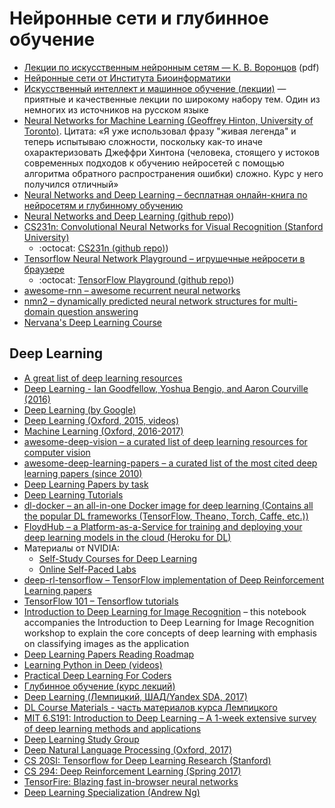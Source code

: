 # Нейронные сети и глубинное обучение

* [Лекции по искусственным нейронным сетям — К. В. Воронцов](http://www.ccas.ru/voron/download/NeuralNets.pdf) (pdf)
* [Нейронные сети от Института Биоинформатики](https://stepic.org/s/eg4Xe6Ry)
* [Искусственный интеллект и машинное обучение (лекции)](https://ulearn.azurewebsites.net/Course/AIML/) — приятные и качественные лекции по широкому набору тем. Один из немногих из источников на русском языке
* [Neural Networks for Machine Learning (Geoffrey Hinton, University of Toronto)](https://www.coursera.org/learn/neural-networks). Цитата: «Я уже использовал фразу "живая легенда" и теперь испытываю сложности, поскольку как-то иначе охарактеризовать Джеффри Хинтона (человека, стоящего у истоков современных подходов к обучению нейросетей с помощью алгоритма обратного распространения ошибки) сложно. Курс у него получился отличный»
* [Neural Networks and Deep Learning – бесплатная онлайн-книга по нейросетям и глубинному обучению](http://neuralnetworksanddeeplearning.com/index.html) 
* [Neural Networks and Deep Learning (github repo)](https://github.com/mnielsen/neural-networks-and-deep-learning))
* [CS231n: Convolutional Neural Networks for Visual Recognition (Stanford University)](http://vision.stanford.edu/teaching/cs231n/) 
    * :octocat: [CS231n (github repo)](https://github.com/cs231n))
* [Tensorflow Neural Network Playground – игрушечные нейросети в браузере](http://playground.tensorflow.org/)  
    * :octocat: [TensorFlow Playground (github repo)](https://github.com/tensorflow/playground))
* [awesome-rnn – awesome recurrent neural networks](https://github.com/kjw0612/awesome-rnn)
* [nmn2 – dynamically predicted neural network structures for multi-domain question answering](https://github.com/jacobandreas/nmn2)
* [Nervana's Deep Learning Course](https://www.nervanasys.com/deep-learning-tutorials/)

## Deep Learning

* [A great list of deep learning resources](https://omtcyfz.github.io/2016/08/29/Deep-Learning-Resources.html)
* [Deep Learning - Ian Goodfellow, Yoshua Bengio, and Aaron Courville (2016)](http://www.deeplearningbook.org)
* [Deep Learning (by Google)](https://www.udacity.com/course/deep-learning--ud730)
* [Deep Learning (Oxford, 2015, videos)](https://www.youtube.com/playlist?list=PLE6Wd9FR--EfW8dtjAuPoTuPcqmOV53Fu)
* [Machine Learning (Oxford, 2016-2017)](http://www.cs.ox.ac.uk/teaching/courses/2016-2017/ml/)
* [awesome-deep-vision – a curated list of deep learning resources for computer vision](https://github.com/kjw0612/awesome-deep-vision)
* [awesome-deep-learning-papers – a curated list of the most cited deep learning papers (since 2010)](https://github.com/terryum/awesome-deep-learning-papers)
* [Deep Learning Papers by task](https://github.com/sbrugman/deep-learning-papers)
* [Deep Learning Tutorials](https://github.com/subokita/DeepLearningTutorials)
* [dl-docker – an all-in-one Docker image for deep learning (Contains all the popular DL frameworks (TensorFlow, Theano, Torch, Caffe, etc.))](https://github.com/saiprashanths/dl-docker)
* [FloydHub – a Platform-as-a-Service for training and deploying your deep learning models in the cloud (Heroku for DL)](https://www.floydhub.com/)
* Материалы от NVIDIA:
    * [Self-Study Courses for Deep Learning](https://developer.nvidia.com/deep-learning-courses)
    * [Online Self-Paced Labs](https://developer.nvidia.com/dli/onlinelabs)
* [deep-rl-tensorflow – TensorFlow implementation of Deep Reinforcement Learning papers](https://github.com/carpedm20/deep-rl-tensorflow)
* [TensorFlow 101 – Tensorflow tutorials](https://github.com/sjchoi86/Tensorflow-101)
* [Introduction to Deep Learning for Image Recognition](https://github.com/rouseguy/scipyUS2016_dl-image) – this notebook accompanies the Introduction to Deep Learning for Image Recognition workshop to explain the core concepts of deep learning with emphasis on classifying images as the application
* [Deep Learning Papers Reading Roadmap](https://github.com/songrotek/Deep-Learning-Papers-Reading-Roadmap)
* [Learning Python in Deep (videos)](https://www.youtube.com/watch?v=jqo1fPEJwDw&list=PLbW_am_GRTo1vIxMK4jUc9ZLvW-P6QL6N)
* [Practical Deep Learning For Coders](http://course.fast.ai)
* [Глубинное обучение (курс лекций)](http://www.machinelearning.ru/wiki/index.php?title=Dl)
* [Deep Learning (Лемпицкий, ШАД/Yandex SDA, 2017)](https://github.com/yandexdataschool/YSDA_deeplearning17)
* [DL Course Materials - часть материалов курса Лемпицкого](https://github.com/ddtm/dl-course)
* [MIT 6.S191: Introduction to Deep Learning – A 1-week extensive survey of deep learning methods and applications](http://introtodeeplearning.com/index.html)
* [Deep Learning Study Group](https://github.com/the-deep-learners)
* [Deep Natural Language Processing (Oxford, 2017)](https://github.com/oxford-cs-deepnlp-2017/lectures)
* [CS 20SI: Tensorflow for Deep Learning Research (Stanford)](http://web.stanford.edu/class/cs20si/syllabus.html)
* [CS 294: Deep Reinforcement Learning (Spring 2017)](https://mega.nz/#F!Ap4n2bLb!e6QZqN_npmWjE-CQldBKZw)
* [TensorFire: Blazing fast in-browser neural networks](https://tenso.rs/demos/fast-neural-style/)
* [Deep Learning Specialization (Andrew Ng)](https://www.coursera.org/specializations/deep-learning)

